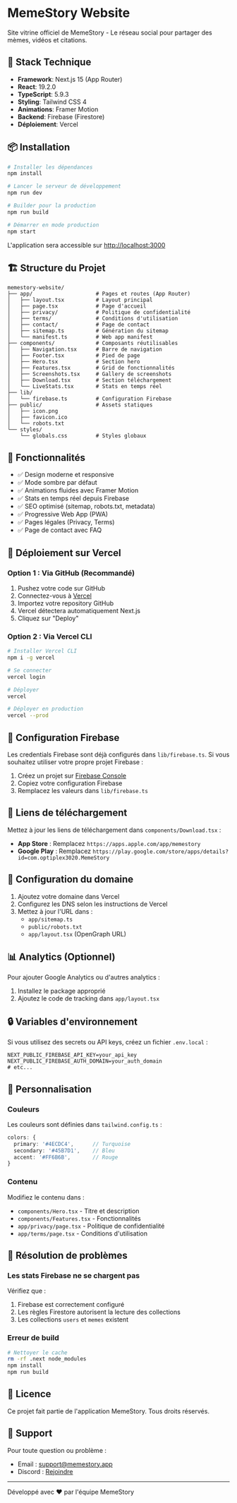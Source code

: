 # MemeStory Website

Site vitrine officiel de MemeStory - Le réseau social pour partager des mèmes, vidéos et citations.

## 🚀 Stack Technique

- **Framework**: Next.js 15 (App Router)
- **React**: 19.2.0
- **TypeScript**: 5.9.3
- **Styling**: Tailwind CSS 4
- **Animations**: Framer Motion
- **Backend**: Firebase (Firestore)
- **Déploiement**: Vercel

## 📦 Installation

```bash
# Installer les dépendances
npm install

# Lancer le serveur de développement
npm run dev

# Builder pour la production
npm run build

# Démarrer en mode production
npm start
```

L'application sera accessible sur [http://localhost:3000](http://localhost:3000)

## 🏗️ Structure du Projet

```
memestory-website/
├── app/                    # Pages et routes (App Router)
│   ├── layout.tsx          # Layout principal
│   ├── page.tsx            # Page d'accueil
│   ├── privacy/            # Politique de confidentialité
│   ├── terms/              # Conditions d'utilisation
│   ├── contact/            # Page de contact
│   ├── sitemap.ts          # Génération du sitemap
│   └── manifest.ts         # Web app manifest
├── components/             # Composants réutilisables
│   ├── Navigation.tsx      # Barre de navigation
│   ├── Footer.tsx          # Pied de page
│   ├── Hero.tsx            # Section hero
│   ├── Features.tsx        # Grid de fonctionnalités
│   ├── Screenshots.tsx     # Gallery de screenshots
│   ├── Download.tsx        # Section téléchargement
│   └── LiveStats.tsx       # Stats en temps réel
├── lib/
│   └── firebase.ts         # Configuration Firebase
├── public/                 # Assets statiques
│   ├── icon.png
│   ├── favicon.ico
│   └── robots.txt
└── styles/
    └── globals.css         # Styles globaux
```

## 🎨 Fonctionnalités

- ✅ Design moderne et responsive
- ✅ Mode sombre par défaut
- ✅ Animations fluides avec Framer Motion
- ✅ Stats en temps réel depuis Firebase
- ✅ SEO optimisé (sitemap, robots.txt, metadata)
- ✅ Progressive Web App (PWA)
- ✅ Pages légales (Privacy, Terms)
- ✅ Page de contact avec FAQ

## 🚀 Déploiement sur Vercel

### Option 1 : Via GitHub (Recommandé)

1. Pushez votre code sur GitHub
2. Connectez-vous à [Vercel](https://vercel.com)
3. Importez votre repository GitHub
4. Vercel détectera automatiquement Next.js
5. Cliquez sur "Deploy"

### Option 2 : Via Vercel CLI

```bash
# Installer Vercel CLI
npm i -g vercel

# Se connecter
vercel login

# Déployer
vercel

# Déployer en production
vercel --prod
```

## 🔧 Configuration Firebase

Les credentials Firebase sont déjà configurés dans `lib/firebase.ts`. Si vous souhaitez utiliser votre propre projet Firebase :

1. Créez un projet sur [Firebase Console](https://console.firebase.google.com)
2. Copiez votre configuration Firebase
3. Remplacez les valeurs dans `lib/firebase.ts`

## 📱 Liens de téléchargement

Mettez à jour les liens de téléchargement dans `components/Download.tsx` :

- **App Store** : Remplacez `https://apps.apple.com/app/memestory`
- **Google Play** : Remplacez `https://play.google.com/store/apps/details?id=com.optiplex3020.MemeStory`

## 🎯 Configuration du domaine

1. Ajoutez votre domaine dans Vercel
2. Configurez les DNS selon les instructions de Vercel
3. Mettez à jour l'URL dans :
   - `app/sitemap.ts`
   - `public/robots.txt`
   - `app/layout.tsx` (OpenGraph URL)

## 📊 Analytics (Optionnel)

Pour ajouter Google Analytics ou d'autres analytics :

1. Installez le package approprié
2. Ajoutez le code de tracking dans `app/layout.tsx`

## 🔒 Variables d'environnement

Si vous utilisez des secrets ou API keys, créez un fichier `.env.local` :

```env
NEXT_PUBLIC_FIREBASE_API_KEY=your_api_key
NEXT_PUBLIC_FIREBASE_AUTH_DOMAIN=your_auth_domain
# etc...
```

## 📝 Personnalisation

### Couleurs

Les couleurs sont définies dans `tailwind.config.ts` :

```typescript
colors: {
  primary: '#4ECDC4',      // Turquoise
  secondary: '#45B7D1',    // Bleu
  accent: '#FF6B6B',       // Rouge
}
```

### Contenu

Modifiez le contenu dans :
- `components/Hero.tsx` - Titre et description
- `components/Features.tsx` - Fonctionnalités
- `app/privacy/page.tsx` - Politique de confidentialité
- `app/terms/page.tsx` - Conditions d'utilisation

## 🐛 Résolution de problèmes

### Les stats Firebase ne se chargent pas

Vérifiez que :
1. Firebase est correctement configuré
2. Les règles Firestore autorisent la lecture des collections
3. Les collections `users` et `memes` existent

### Erreur de build

```bash
# Nettoyer le cache
rm -rf .next node_modules
npm install
npm run build
```

## 📄 Licence

Ce projet fait partie de l'application MemeStory. Tous droits réservés.

## 🤝 Support

Pour toute question ou problème :
- Email : support@memestory.app
- Discord : [Rejoindre](https://discord.gg/memestory)

---

Développé avec ❤️ par l'équipe MemeStory
